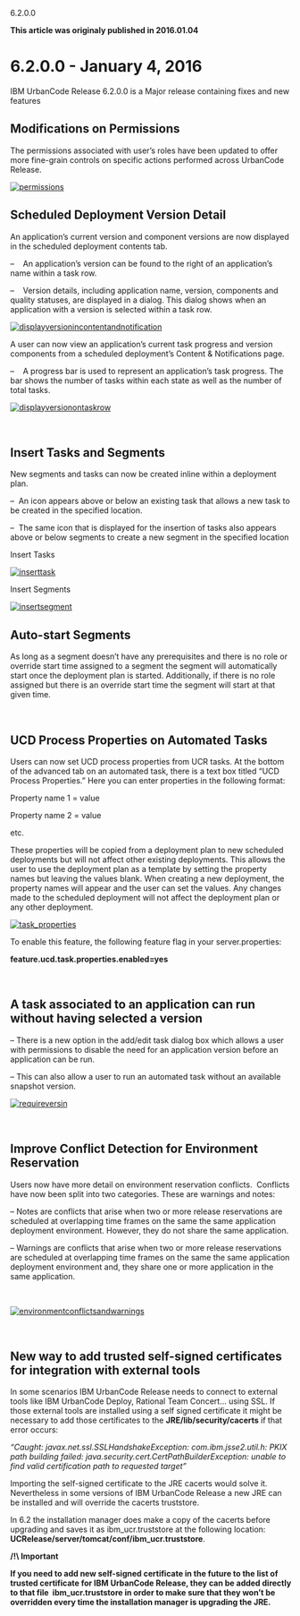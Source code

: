 





6.2.0.0

**This article was originaly published in 2016.01.04**


6.2.0.0 - January 4, 2016
=========================




IBM UrbanCode Release 6.2.0.0 is a Major release containing fixes and new features

Modifications on Permissions
----------------------------


The permissions associated with user’s roles have been updated to offer more fine-grain controls on specific actions performed across UrbanCode Release.


[![permissions](permissionstable.png)](permissionstable.png)


Scheduled Deployment Version Detail
-----------------------------------


An application’s current version and component versions are now displayed in the scheduled deployment contents tab.


–    An application’s version can be found to the right of an application’s name within a task row.  

–    Version details, including application name, version, components and quality statuses, are displayed in a dialog. This dialog shows when an application with a version is selected within a task row.


[![displayversionincontentandnotification](displayversionincontentandnotification.jpg)](displayversionincontentandnotification.jpg)


A user can now view an application’s current task progress and version components from a scheduled deployment’s Content & Notifications page.  

–    A progress bar is used to represent an application’s task progress. The bar shows the number of tasks within each state as well as the number of total tasks.


[![displayversionontaskrow](displayversionontaskrow.jpg)](displayversionontaskrow.jpg)


 


Insert Tasks and Segments
-------------------------


New segments and tasks can now be created inline within a deployment plan.  

–  An icon appears above or below an existing task that allows a new task to be created in the specified location.  

–  The same icon that is displayed for the insertion of tasks also appears above or below segments to create a new segment in the specified location


Insert Tasks


[![inserttask](inserttask.jpg)](inserttask.jpg)


Insert Segments


[![insertsegment](insertsegment.jpg)](insertsegment.jpg)



Auto-start Segments
-------------------


As long as a segment doesn’t have any prerequisites and there is no role or override start time assigned to a segment the segment will automatically start once the deployment plan is started. Additionally, if there is no role assigned but there is an override start time the segment will start at that given time.


 


UCD Process Properties on Automated Tasks
-----------------------------------------


Users can now set UCD process properties from UCR tasks. At the bottom of the advanced tab on an automated task, there is a text box titled “UCD Process Properties.” Here you can enter properties in the following format:


Property name 1 = value  

Property name 2 = value  

etc.


These properties will be copied from a deployment plan to new scheduled deployments but will not affect other existing deployments. This allows the user to use the deployment plan as a template by setting the property names but leaving the values blank. When creating a new deployment, the property names will appear and the user can set the values. Any changes made to the scheduled deployment will not affect the deployment plan or any other deployment.


[![task_properties](task_properties.png)](task_properties.png)


To enable this feature, the following feature flag in your server.properties:


**feature.ucd.task.properties.enabled=yes**  

 


A task associated to an application can run without having selected a version
-----------------------------------------------------------------------------


– There is a new option in the add/edit task dialog box which allows a user with permissions to disable the need for an application version before an application can be run.  

– This can also allow a user to run an automated task without an available snapshot version.


[![requireversin](requireversin.jpg)](requireversin.jpg)


 


Improve Conflict Detection for Environment Reservation
------------------------------------------------------


Users now have more detail on environment reservation conflicts.  Conflicts have now been split into two categories. These are warnings and notes:  

– Notes are conflicts that arise when two or more release reservations are scheduled at overlapping time frames on the same the same application deployment environment. However, they do not share the same application.  

– Warnings are conflicts that arise when two or more release reservations are scheduled at overlapping time frames on the same the same application deployment environment and, they share one or more application in the same application.


 


[![environmentconflictsandwarnings](environmentconflictsandwarnings.jpg)](environmentconflictsandwarnings.jpg)



 


New way to add trusted self-signed certificates for integration with external tools
-----------------------------------------------------------------------------------


In some scenarios IBM UrbanCode Release needs to connect to external tools like IBM UrbanCode Deploy, Rational Team Concert… using SSL. If those external tools are installed using a self signed certificate it might be necessary to add those certificates to the **JRE/lib/security/cacerts** if that error occurs:


*“Caught: javax.net.ssl.SSLHandshakeException: com.ibm.jsse2.util.h: PKIX path building failed: java.security.cert.CertPathBuilderException: unable to find valid certification path to requested target”*


Importing the self-signed certificate to the JRE cacerts would solve it. Nevertheless in some versions of IBM UrbanCode Release a new JRE can be installed and will override the cacerts truststore.


In 6.2 the installation manager does make a copy of the cacerts before upgrading and saves it as ibm\_ucr.truststore at the following location: **UCRelease/server/tomcat/conf/ibm\_ucr.truststore**.


**/!\ Important**


**If you need to add new self-signed certificate in the future to the list of trusted certificate for IBM UrbanCode Release, they can be added directly to that file  ibm\_ucr.truststore in order to make sure that they won’t be overridden every time the installation manager is upgrading the JRE.**









